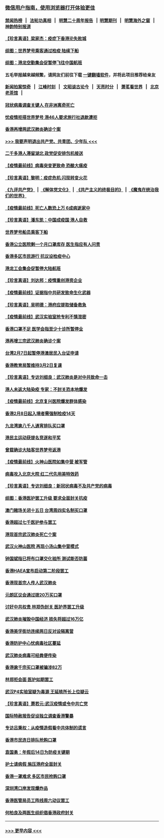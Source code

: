 ### [微信用户指南，使用浏览器打开体验更佳](https://github.com/gfw-breaker/banned-news1/blob/master/indexes/wechat-guide.md?t=0)
#### [禁闻热榜](热点新闻.md?t=0)  &nbsp;&nbsp;|&nbsp;&nbsp; [法轮功真相](https://github.com/gfw-breaker/truth/blob/master/README.md?t=0) &nbsp;&nbsp;|&nbsp;&nbsp; [明慧二十周年报告](https://github.com/gfw-breaker/mh-reports/blob/master/README.md?t=0) &nbsp;&nbsp;|&nbsp;&nbsp;[明慧期刊](https://github.com/gfw-breaker/mh-qikan) &nbsp;&nbsp;|&nbsp;&nbsp; [明慧海外之窗](https://github.com/gfw-breaker/mh-news/blob/master/README.md?t=0) &nbsp;&nbsp;|&nbsp;&nbsp; [神韵特别报道](https://github.com/gfw-breaker/mh-news/blob/master/shenyun.md?t=0)
#### [【珍言真语】梁家杰：疫症下香港沦失败城](../pages/nsc415/n11861588.md?t=02120402) 
#### [组图：世界梦号乘客通过检疫 陆续下船](../pages/nsc415/n11858302.md?t=02120402) 
#### [组图：港龙空勤集会促暂停飞往中国航班](../pages/nsc415/n11858190.md?t=02120402) 
#### 五毛举报越来越频繁，请网友们前往下载 [一键翻墙软件](https://github.com/gfw-breaker/ssr-accounts)，并将此项目推荐给亲友
#### [新闻拍案惊奇](https://github.com/gfw-breaker/banned-news1/blob/master/pages/link4.md) &nbsp;&nbsp;|&nbsp;&nbsp; [江峰时刻](https://github.com/gfw-breaker/banned-news1/blob/master/pages/link4.md) &nbsp;&nbsp;|&nbsp;&nbsp; [文昭谈古论今](https://github.com/gfw-breaker/banned-news1/blob/master/pages/link4.md) &nbsp;&nbsp;|&nbsp;&nbsp; [天亮时分](https://github.com/gfw-breaker/banned-news1/blob/master/pages/link4.md) &nbsp;&nbsp;|&nbsp;&nbsp; [萧茗看世界](https://github.com/gfw-breaker/banned-news1/blob/master/pages/link4.md) &nbsp;&nbsp;|&nbsp;&nbsp; [北京老茶馆](https://github.com/gfw-breaker/banned-news1/blob/master/pages/link4.md) &nbsp;&nbsp;|&nbsp;&nbsp; 
#### [冠状病毒调查关键人 在非洲离奇死亡](../pages/nsc415/n11859798.md?t=02120402) 
#### [忧疫情拒搭世界梦号 港46人要求旅行社退款遭拒](../pages/nsc415/n11859849.md?t=02120402) 
#### [香港再增两武汉肺炎确诊个案](../pages/nsc415/n11859833.md?t=02120402) 
#### [>>> 我要声明退出共产党、共青团、少年队 <<<](https://github.com/begood0513/goodnews/blob/master/quit/letter.md) 
#### [二千多港人滞留湖北 政党促安排包机接送](../pages/nsc415/n11859831.md?t=02120402) 
#### [【疫情最前线】病毒突变更致命 恐酿大瘟疫](../pages/nsc415/n11859604.md?t=02120402) 
#### [【珍言真语】黎明：疫症危机 闪现转变火花](../pages/nsc415/n11859199.md?t=02120402) 
#### [《九评共产党》](https://github.com/begood0513/9ping.md/blob/master/README.md) &nbsp;|&nbsp; [《解体党文化》](../../../../jtdwh.md/blob/master/README.md)  &nbsp;|&nbsp; [《共产主义的终极目的》](../../../../gczydzjmd.md/blob/master/README.md) &nbsp;|&nbsp; [《魔鬼在统治我们的世界》](../../../../mgztzwmdsj.md/blob/master/README.md) 
#### [【疫情最前线】死亡人数恐上万 6成病逝家中](../pages/nsc415/n11856687.md?t=02120402) 
#### [【珍言真语】潘东凯：中国成疫国 港人自救](../pages/nsc415/n11856962.md?t=02120402) 
#### [世界梦号船员乘客下船](../pages/nsc415/n11856883.md?t=02120402) 
#### [香港公立医院剩一个月口罩库存 医生指应有人问责](../pages/nsc415/n11856875.md?t=02120402) 
#### [香港多区市民游行 抗议设检疫中心](../pages/nsc415/n11856866.md?t=02120402) 
#### [港龙工会集会促暂停大陆航班](../pages/nsc415/n11856840.md?t=02120402) 
#### [【珍言真语】刘达邦：疫情重创港资企业](../pages/nsc415/n11854274.md?t=02120402) 
#### [【疫情最前线】证据指中共研发致命生化武器](../pages/nsc415/n11853087.md?t=02120402) 
#### [【珍言真语】吴明德：港府应提取储备救急](../pages/nsc415/n11852734.md?t=02120402) 
#### [【疫情最前线】武汉实验室抢专利不慎泄密](../pages/nsc415/n11850310.md?t=02120402) 
#### [香港口罩不足 医学会指至少十诊所暂停业](../pages/nsc415/n11850301.md?t=02120402) 
#### [港再增三宗武汉肺炎确诊个案](../pages/nsc415/n11850328.md?t=02120402) 
#### [台湾2月7日起暂停港澳居民入台证申请](../pages/nsc415/n11850304.md?t=02120402) 
#### [香港教育局暂维持3月2日复课](../pages/nsc415/n11850260.md?t=02120402) 
#### [【珍言真语】专访刘细良：武汉肺炎是对中共致命一击](../pages/nsc415/n11849934.md?t=02120402) 
#### [港人未返大陆染疫 专家：不封关恐本地爆发](../pages/nsc415/n11848021.md?t=02120402) 
#### [【疫情最前线】北京复兴医院爆发群体感染](../pages/nsc415/n11847626.md?t=02120402) 
#### [香港2月8日起入境者需强制检疫14天](../pages/nsc415/n11847658.md?t=02120402) 
#### [九龙湾逾八千人通宵排队买口罩](../pages/nsc415/n11847647.md?t=02120402) 
#### [港民主运动获提名竞逐和平奖](../pages/nsc415/n11847633.md?t=02120402) 
#### [曾载确诊大陆客世界梦号返港](../pages/nsc415/n11847608.md?t=02120402) 
#### [【疫情最前线】火神山医院如集中营 被军管](../pages/nsc415/n11847524.md?t=02120402) 
#### [病毒攻入北京大院 红二代先用美特效药](../pages/nsc415/n11847427.md?t=02120402) 
#### [【珍言真语】专访刘细良：新冠状病毒不及共产党的病毒](../pages/nsc415/n11847164.md?t=02120402) 
#### [组图：香港医护罢工升级 要求全面封关抗疫](../pages/nsc415/n11844107.md?t=02120402) 
#### [澳门赌场关闭十五日 台湾周四实名制买口罩](../pages/nsc415/n11845083.md?t=02120402) 
#### [香港超过七千医护参与罢工](../pages/nsc415/n11845051.md?t=02120402) 
#### [港现首宗武汉肺炎死亡个案](../pages/nsc415/n11844998.md?t=02120402) 
#### [武汉火神山医院 再现小汤山集中营模式](../pages/nsc415/n11844763.md?t=02120402) 
#### [钟国斌指已将布口罩交化验所 测试能否防菌](../pages/nsc415/n11842783.md?t=02120402) 
#### [香港HAEA宣布启动第二阶段罢工](../pages/nsc415/n11842723.md?t=02120402) 
#### [香港现首宗人传人武汉肺炎](../pages/nsc415/n11842766.md?t=02120402) 
#### [元朗区议会通过拨20万买口罩](../pages/nsc415/n11842754.md?t=02120402) 
#### [讨好中共权贵 林郑伪封关 医护界罢工升级](../pages/nsc415/n11842359.md?t=02120402) 
#### [武汉肺炎摧毁中国经济 损失将超过16万亿](../pages/nsc415/n11839723.md?t=02120402) 
#### [香港美孚街坊连续两日反对设隔离营](../pages/nsc415/n11839962.md?t=02120402) 
#### [香港防护中心忧病毒社区蔓延](../pages/nsc415/n11839933.md?t=02120402) 
#### [武汉肺炎病毒可经粪便传染](../pages/nsc415/n11839939.md?t=02120402) 
#### [香港逾千宗买口罩被骗涉82万](../pages/nsc415/n11839914.md?t=02120402) 
#### [林郑拒会面 医护如期罢工](../pages/nsc415/n11839892.md?t=02120402) 
#### [武汉P4实验室疑为毒源 王延轶所长上位疑云](../pages/nsc415/n11835543.md?t=02120402) 
#### [【珍言真语】萧若元:武汉疫情或令中共亡党](../pages/nsc415/n11829394.md?t=02120402) 
#### [国际特赦报告促设独立调查香港警暴](../pages/nsc415/n11833845.md?t=02120402) 
#### [专访吕秉权：从疫情造假看中共体制的谎言](../pages/nsc415/n11833813.md?t=02120402) 
#### [香港市民连日排队抢购口罩](../pages/nsc415/n11833794.md?t=02120402) 
#### [袁国勇：年假后14日为防疫关键期](../pages/nsc415/n11831088.md?t=02120402) 
#### [护士请病假 施压港府全面封关](../pages/nsc415/n11831030.md?t=02120402) 
#### [香港一罩难求 多区市民抢购口罩](../pages/nsc415/n11831002.md?t=02120402) 
#### [深圳湾口岸发现爆炸品](../pages/nsc415/n11828802.md?t=02120402) 
#### [香港医管局员工阵线周六动议罢工](../pages/nsc415/n11828762.md?t=02120402) 
#### [何柏良及两医生组织倡香港政府封关](../pages/nsc415/n11828749.md?t=02120402) 

----
#### [ >>> 更早内容 <<< ](../indexes/nsc415-earlier.md)
